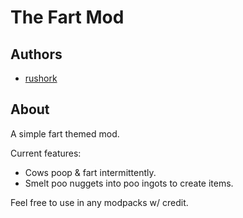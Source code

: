 # The Fart Mod

## Authors

- [rushork](https://rushork.itch.io/)

## About

A simple fart themed mod.

Current features:

- Cows poop & fart intermittently.
- Smelt poo nuggets into poo ingots to create items.

Feel free to use in any modpacks w/ credit.
